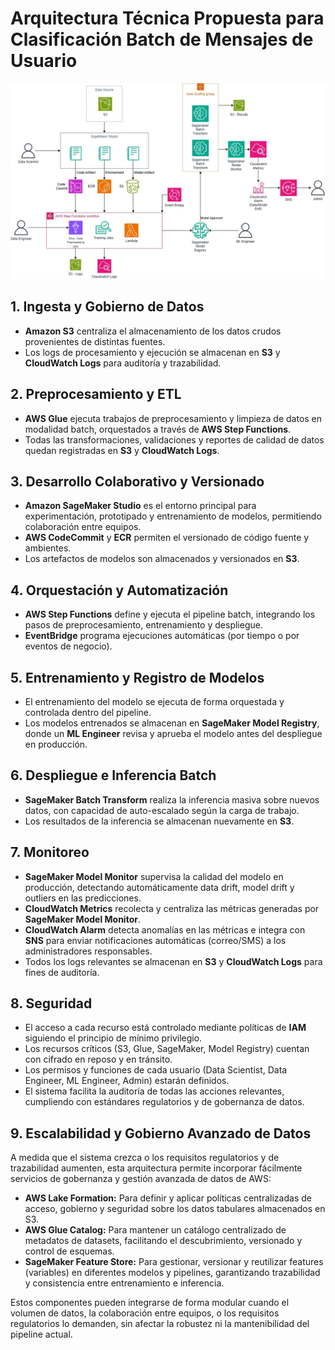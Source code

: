 
# Arquitectura Técnica Propuesta para Clasificación Batch de Mensajes de Usuario
![Arquitectura](Arquitectura/Arquitectura_NLP.jpg)

## **1. Ingesta y Gobierno de Datos**

* **Amazon S3** centraliza el almacenamiento de los datos crudos provenientes de distintas fuentes.
* Los logs de procesamiento y ejecución se almacenan en **S3** y **CloudWatch Logs** para auditoría y trazabilidad.

## **2. Preprocesamiento y ETL**

* **AWS Glue** ejecuta trabajos de preprocesamiento y limpieza de datos en modalidad batch, orquestados a través de  **AWS Step Functions**.
* Todas las transformaciones, validaciones y reportes de calidad de datos quedan registradas en **S3** y **CloudWatch Logs**.

## **3. Desarrollo Colaborativo y Versionado**

* **Amazon SageMaker Studio** es el entorno principal para experimentación, prototipado y entrenamiento de modelos, permitiendo colaboración entre equipos.
* **AWS CodeCommit** y **ECR** permiten el versionado de código fuente y ambientes.
* Los artefactos de modelos son almacenados y versionados en **S3**.

## **4. Orquestación y Automatización**

* **AWS Step Functions** define y ejecuta el pipeline batch, integrando los pasos de preprocesamiento, entrenamiento y despliegue.
* **EventBridge** programa ejecuciones automáticas (por tiempo o por eventos de negocio).

## **5. Entrenamiento y Registro de Modelos**

* El entrenamiento del modelo se ejecuta de forma orquestada y controlada dentro del pipeline.
* Los modelos entrenados se almacenan en  **SageMaker Model Registry**, donde un **ML Engineer** revisa y aprueba el modelo antes del despliegue en producción.

## **6. Despliegue e Inferencia Batch**

* **SageMaker Batch Transform** realiza la inferencia masiva sobre nuevos datos, con capacidad de auto-escalado según la carga de trabajo.
* Los resultados de la inferencia se almacenan nuevamente en **S3**.

## **7. Monitoreo**

* **SageMaker Model Monitor** supervisa la calidad del modelo en producción, detectando automáticamente data drift, model drift y outliers en las predicciones.
* **CloudWatch Metrics** recolecta y centraliza las métricas generadas por **SageMaker Model Monitor**.
* **CloudWatch Alarm** detecta anomalías en las métricas e integra con **SNS** para enviar notificaciones automáticas (correo/SMS) a los administradores responsables.
* Todos los logs relevantes se almacenan en **S3** y **CloudWatch Logs** para fines de auditoría.

## **8. Seguridad** 

* El acceso a cada recurso está controlado mediante políticas de **IAM** siguiendo el principio de mínimo privilegio.
* Los recursos críticos (S3, Glue, SageMaker, Model Registry) cuentan con cifrado en reposo y en tránsito.
* Los permisos y funciones de cada usuario (Data Scientist, Data Engineer, ML Engineer, Admin) estarán definidos.
* El sistema facilita la auditoría de todas las acciones relevantes, cumpliendo con estándares regulatorios y de gobernanza de datos.

## 9. Escalabilidad y Gobierno Avanzado de Datos

A medida que el sistema crezca o los requisitos regulatorios y de trazabilidad aumenten, esta arquitectura permite incorporar fácilmente servicios de gobernanza y gestión avanzada de datos de AWS:

* **AWS Lake Formation:** Para definir y aplicar políticas centralizadas de acceso, gobierno y seguridad sobre los datos tabulares almacenados en S3.
* **AWS Glue Catalog:** Para mantener un catálogo centralizado de metadatos de datasets, facilitando el descubrimiento, versionado y control de esquemas.
* **SageMaker Feature Store:** Para gestionar, versionar y reutilizar features (variables) en diferentes modelos y pipelines, garantizando trazabilidad y consistencia entre entrenamiento e inferencia.

Estos componentes pueden integrarse de forma modular cuando el volumen de datos, la colaboración entre equipos, o los requisitos regulatorios lo demanden, sin afectar la robustez ni la mantenibilidad del pipeline actual.

